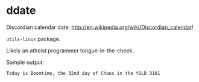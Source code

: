 # ddate

Discordian calendar date: <http://en.wikipedia.org/wiki/Discordian_calendar>!

`utils-linux` package.

Likely an atheist programmer tongue-in-the-cheek.

Sample output:

    Today is Boomtime, the 32nd day of Chaos in the YOLD 3181
